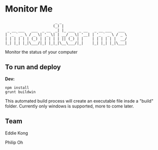 # Monitor Me

                           _ _                              
                          (_) |                             
     _ __ ___   ___  _ __  _| |_ ___  _ __   _ __ ___   ___ 
    | '_ ` _ \ / _ \| '_ \| | __/ _ \| '__| | '_ ` _ \ / _ \
    | | | | | | (_) | | | | | || (_) | |    | | | | | |  __/
    |_| |_| |_|\___/|_| |_|_|\__\___/|_|    |_| |_| |_|\___|
                                                        
                                                        
Monitor the status of your computer

## To run and deploy

**Dev:**

    npm install
    grunt buildwin

This automated build process will create an executable file insde a "build" folder.
Currently only windows is supported, more to come later.

## Team
Eddie Kong

Philip Oh